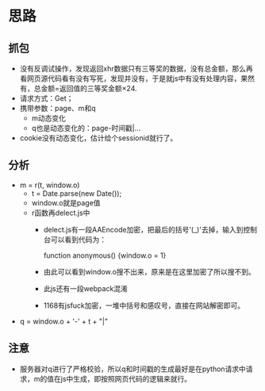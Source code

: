 # 思路

## 抓包

* 没有反调试操作，发现返回xhr数据只有三等奖的数据，没有总金额，那么再看网页源代码看有没有写死，发现并没有，于是就js中有没有处理内容，果然有，总金额=返回值的三等奖金额×24.
* 请求方式：Get；
* 携带参数：page、m和q
  * m动态变化
  * q也是动态变化的：page-时间戳|...
* cookie没有动态变化，估计给个sessionid就行了。

## 分析

* m = r(t, window.o)
  * t = Date.parse(new Date());
  * window.o就是page值
  * r函数再delect.js中
    * delect.js有一段AAEncode加密，把最后的括号'(_)'去掉，输入到控制台可以看到代码为：

      function anonymous() {window.o = 1}
    * 由此可以看到window.o搜不出来，原来是在这里加密了所以搜不到。
    * 此js还有一段webpack混淆
    * 1168有jsfuck加密，一堆中括号和感叹号，直接在网站解密即可。
* q = window.o + '-' + t + "|"

## 注意

* 服务器对q进行了严格校验，所以q和时间戳的生成最好是在python请求中请求，m的值在js中生成，即按照网页代码的逻辑来就行。
